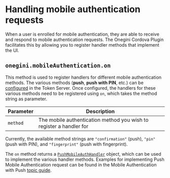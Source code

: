 # Handling mobile authentication requests

<!-- toc -->

When a user is enrolled for mobile authentication, they are able to receive and respond to mobile authentication requests. The Onegini Cordova Plugin facilitates this by allowing you to register handler methods that implement the UI.

## `onegini.mobileAuthentication.on`

This method is used to register handlers for different mobile authentication methods. The various methods (**push**, **push with PIN**, etc.) can be [configured](https://docs.onegini.com/token-server/topics/mobile-apps/mobile-authentication/mobile-authentication.html#configure-authentication-properties) in the Token Server. Once configured, the handlers for these various methods need to be registered using `on`, which takes the method string as parameter.

| Parameter | Description |
| --- | --- |
| `method` | The mobile authentication method you wish to register a handler for

Currently, the available method strings are `"confirmation"` (push), `"pin"` (push with PIN), and `"fingerprint"` (push with fingerprint).

The `on` method returns a [`PushMobileAuthHandler`](PushMobileAuthHandler.md) object, which can be used to implement the various handler methods.
Examples for implementing Push Mobile Authentication request can be found in the Mobile Authentication with Push [topic guide](../../../topics/mobile-authentication.md).